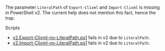 
The parameter `LiteralPath` of `Export-Clixml` and `Import-Clixml` is missing
in PowerShell v2. The current help does not mention this fact, hence the trap.

Scripts

- [v2.Export-Clixml-no-LiteralPath.ps1](v2.Export-Clixml-no-LiteralPath.ps1) fails in v2 due to `LiteralPath`.
- [v2.Import-Clixml-no-LiteralPath.ps1](v2.Import-Clixml-no-LiteralPath.ps1) fails in v2 due to `LiteralPath`.
